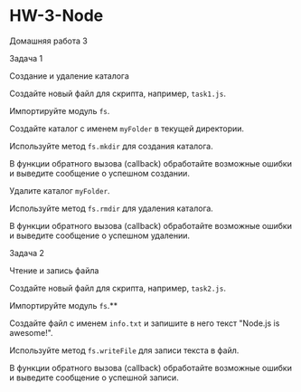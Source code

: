 # HW-3-Node
Домашняя работа 3



Задача 1


Создание и удаление каталога


Создайте новый файл для скрипта, например, `task1.js`.


Импортируйте модуль `fs`.


Создайте каталог с именем `myFolder` в текущей директории.


Используйте метод `fs.mkdir` для создания каталога.

В функции обратного вызова (callback) обработайте возможные ошибки и выведите сообщение о успешном создании.


Удалите каталог `myFolder`.


Используйте метод `fs.rmdir` для удаления каталога.

В функции обратного вызова (callback) обработайте возможные ошибки и выведите сообщение о успешном удалении.


Задача 2


Чтение и запись файла


Создайте новый файл для скрипта, например, `task2.js`.


Импортируйте модуль `fs`.**


Создайте файл с именем `info.txt` и запишите в него текст "Node.js is awesome!".


Используйте метод `fs.writeFile` для записи текста в файл.

В функции обратного вызова (callback) обработайте возможные ошибки и выведите сообщение о успешной записи.


Прочитайте содержимое файла `info.txt`.


Используйте метод `fs.readFile` для чтения содержимого файла.

В функции обратного вызова (callback) обработайте возможные ошибки и выведите содержимое файла на консоль.